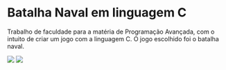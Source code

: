 # Batalha Naval em linguagem C
 Trabalho de faculdade para a matéria de Programação Avançada, com o intuito de criar um jogo com a linguagem C. O jogo escolhido foi o batalha naval.

<img src="https://media.licdn.com/dms/image/v2/D4D22AQFNDNv66U85Ww/feedshare-shrink_1280/feedshare-shrink_1280/0/1718162530370?e=1727913600&v=beta&t=ptY_WF1H9I-1XtwWYcicoApybLu4xD8pjyRoJ8i7HMA">
<img src="https://media.licdn.com/dms/image/v2/D4D22AQGvGZZxP_qhow/feedshare-shrink_1280/feedshare-shrink_1280/0/1718162530378?e=1727913600&v=beta&t=JsvBk0wL4xVYT_3wyPPy4z6p4PjKESsKiWbtJ5Rifac">
